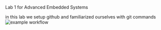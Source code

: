 Lab 1 for Advanced Embedded Systems

  in this lab we setup github and familiarized ourselves with git commands
![example workflow](https://github.com/YrnehEpoc/Adv-embsys/actions/workflows/main.yml/badge.svg)
